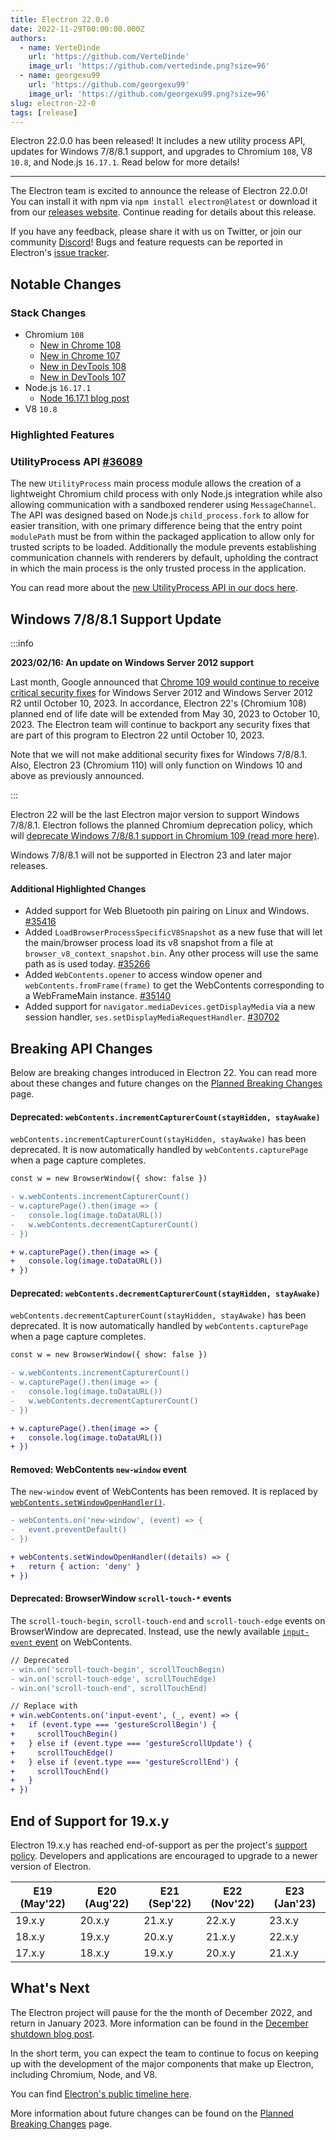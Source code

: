 ```yaml
---
title: Electron 22.0.0
date: 2022-11-29T00:00:00.000Z
authors:
  - name: VerteDinde
    url: 'https://github.com/VerteDinde'
    image_url: 'https://github.com/vertedinde.png?size=96'
  - name: georgexu99
    url: 'https://github.com/georgexu99'
    image_url: 'https://github.com/georgexu99.png?size=96'
slug: electron-22-0
tags: [release]
---
```


Electron 22.0.0 has been released! It includes a new utility process API, updates for Windows 7/8/8.1 support, and upgrades to Chromium `108`, V8 `10.8`, and Node.js `16.17.1`. Read below for more details!

<!-- truncate -->

---

The Electron team is excited to announce the release of Electron 22.0.0! You can install it with npm via `npm install electron@latest` or download it from our [releases website](https://releases.electronjs.org/releases/stable). Continue reading for details about this release.

If you have any feedback, please share it with us on Twitter, or join our community [Discord](https://discord.com/invite/electronjs)! Bugs and feature requests can be reported in Electron's [issue tracker](https://github.com/electron/electron/issues).

## Notable Changes

### Stack Changes

- Chromium `108`
  - [New in Chrome 108](https://developer.chrome.com/blog/new-in-chrome-108/)
  - [New in Chrome 107](https://developer.chrome.com/blog/new-in-chrome-107/)
  - [New in DevTools 108](https://developer.chrome.com/blog/new-in-devtools-108/)
  - [New in DevTools 107](https://developer.chrome.com/blog/new-in-devtools-107/)
- Node.js `16.17.1`
  - [Node 16.17.1 blog post](https://nodejs.org/en/blog/release/v16.17.1/)
- V8 `10.8`

### Highlighted Features

### UtilityProcess API [#36089](https://github.com/electron/electron/pull/36089)

The new `UtilityProcess` main process module allows the creation of a lightweight Chromium child process with only Node.js integration while also allowing communication with a sandboxed renderer using `MessageChannel`. The API was designed based on Node.js `child_process.fork` to allow for easier transition, with one primary difference being that the entry point `modulePath` must be from within the packaged application to allow only for trusted scripts to be loaded. Additionally the module prevents establishing communication channels with renderers by default, upholding the contract in which the main process is the only trusted process in the application.

You can read more about the [new UtilityProcess API in our docs here](https://www.electronjs.org/docs/latest/api/utility-process).

## Windows 7/8/8.1 Support Update

:::info

**2023/02/16: An update on Windows Server 2012 support**

Last month, Google announced that [Chrome 109 would continue to receive critical
security fixes](https://support.google.com/chrome/a/thread/185534987) for
Windows Server 2012 and Windows Server 2012 R2 until October 10, 2023.
In accordance, Electron 22's (Chromium 108) planned end of life date will be extended from May 30, 2023 to October 10, 2023. The Electron team will continue to backport any security fixes that are part of this program to Electron 22 until October 10, 2023.

Note that we will not make additional security fixes for Windows 7/8/8.1.
Also, Electron 23 (Chromium 110) will only function on Windows 10 and above as
previously announced.

:::

Electron 22 will be the last Electron major version to support Windows 7/8/8.1. Electron follows the planned Chromium deprecation policy, which will [deprecate Windows 7/8/8.1 support in Chromium 109 (read more here)](https://support.google.com/chrome/thread/185534985/sunsetting-support-for-windows-7-8-8-1-in-early-2023?hl=en).

Windows 7/8/8.1 will not be supported in Electron 23 and later major releases.

#### Additional Highlighted Changes

- Added support for Web Bluetooth pin pairing on Linux and Windows. [#35416](https://github.com/electron/electron/pull/35416)
- Added `LoadBrowserProcessSpecificV8Snapshot` as a new fuse that will let the main/browser process load its v8 snapshot from a file at `browser_v8_context_snapshot.bin`. Any other process will use the same path as is used today. [#35266](https://github.com/electron/electron/pull/35266)
- Added `WebContents.opener` to access window opener and `webContents.fromFrame(frame)` to get the WebContents corresponding to a WebFrameMain instance. [#35140](https://github.com/electron/electron/pull/35140)
- Added support for `navigator.mediaDevices.getDisplayMedia` via a new session handler, `ses.setDisplayMediaRequestHandler`. [#30702](https://github.com/electron/electron/pull/30702)

## Breaking API Changes

Below are breaking changes introduced in Electron 22. You can read more about these changes and future changes on the [Planned Breaking Changes](https://github.com/electron/electron/blob/main/docs/breaking-changes.md) page.

#### Deprecated: `webContents.incrementCapturerCount(stayHidden, stayAwake)`

`webContents.incrementCapturerCount(stayHidden, stayAwake)` has been deprecated.
It is now automatically handled by `webContents.capturePage` when a page capture completes.

```diff
const w = new BrowserWindow({ show: false })

- w.webContents.incrementCapturerCount()
- w.capturePage().then(image => {
-   console.log(image.toDataURL())
-   w.webContents.decrementCapturerCount()
- })

+ w.capturePage().then(image => {
+   console.log(image.toDataURL())
+ })
```

#### Deprecated: `webContents.decrementCapturerCount(stayHidden, stayAwake)`

`webContents.decrementCapturerCount(stayHidden, stayAwake)` has been deprecated.
It is now automatically handled by `webContents.capturePage` when a page capture completes.

```diff
const w = new BrowserWindow({ show: false })

- w.webContents.incrementCapturerCount()
- w.capturePage().then(image => {
-   console.log(image.toDataURL())
-   w.webContents.decrementCapturerCount()
- })

+ w.capturePage().then(image => {
+   console.log(image.toDataURL())
+ })
```

#### Removed: WebContents `new-window` event

The `new-window` event of WebContents has been removed. It is replaced by [`webContents.setWindowOpenHandler()`](https://electronjs.org/docs/latest/api/web-contents#contentssetwindowopenhandlerhandler).

```diff
- webContents.on('new-window', (event) => {
-   event.preventDefault()
- })

+ webContents.setWindowOpenHandler((details) => {
+   return { action: 'deny' }
+ })
```

#### Deprecated: BrowserWindow `scroll-touch-*` events

The `scroll-touch-begin`, `scroll-touch-end` and `scroll-touch-edge` events on
BrowserWindow are deprecated. Instead, use the newly available [`input-event`
event](https://electronjs.org/docs/latest/api/web-contents#event-input-event) on WebContents.

```diff
// Deprecated
- win.on('scroll-touch-begin', scrollTouchBegin)
- win.on('scroll-touch-edge', scrollTouchEdge)
- win.on('scroll-touch-end', scrollTouchEnd)

// Replace with
+ win.webContents.on('input-event', (_, event) => {
+   if (event.type === 'gestureScrollBegin') {
+     scrollTouchBegin()
+   } else if (event.type === 'gestureScrollUpdate') {
+     scrollTouchEdge()
+   } else if (event.type === 'gestureScrollEnd') {
+     scrollTouchEnd()
+   }
+ })
```

## End of Support for 19.x.y

Electron 19.x.y has reached end-of-support as per the project's [support policy](https://www.electronjs.org/docs/latest/tutorial/electron-timelines#version-support-policy). Developers and applications are encouraged to upgrade to a newer version of Electron.

| E19 (May'22) | E20 (Aug'22) | E21 (Sep'22) | E22 (Nov'22) | E23 (Jan'23) |
| ------------ | ------------ | ------------ | ------------ | ------------ |
| 19.x.y       | 20.x.y       | 21.x.y       | 22.x.y       | 23.x.y       |
| 18.x.y       | 19.x.y       | 20.x.y       | 21.x.y       | 22.x.y       |
| 17.x.y       | 18.x.y       | 19.x.y       | 20.x.y       | 21.x.y       |

## What's Next

The Electron project will pause for the the month of December 2022, and return in January 2023. More information can be found in the [December shutdown blog post](https://www.electronjs.org/blog/a-quiet-place-22).

In the short term, you can expect the team to continue to focus on keeping up with the development of the major components that make up Electron, including Chromium, Node, and V8.

You can find [Electron's public timeline here](https://www.electronjs.org/docs/latest/tutorial/electron-timelines).

More information about future changes can be found on the [Planned Breaking Changes](https://github.com/electron/electron/blob/main/docs/breaking-changes.md) page.

